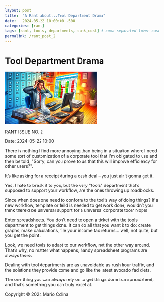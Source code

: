 ```yaml
---
layout: post
title:  "A Rant about...Tool Department Drama"
date:   2024-05-22 10:00:00 -500
categories: [rant]
tags: [rant, tools, departments, sunk_cost] # coma separated lower case
permalink: /rant_post_2
---
```

# Tool Department Drama

<img src="/assets/images/rant_2/1.png" alt="Tool Department Drama" width="300">

RANT ISSUE NO. 2

Date: 2024-05-22 10:00

There is nothing I find more annoying than being in a situation where I need some sort of customization of a corporate tool that I'm obligated to use and then be told, "Sorry, can you prove to us that this will improve efficiency for other users?".

It’s like asking for a receipt during a cash deal – you just ain’t gonna get it.

Yes, I hate to break it to you, but the very "tools" department that’s supposed to support your workflow, are the ones throwing up roadblocks.

Since when does one need to conform to the tool’s way of doing things? If a new workflow, template or feild is needed to get work done, wouldn’t you think there’d be universal support for a universal corporate tool? Nope! 

Enter spreadsheets. You don’t need to open a ticket with the tools department to get things done. It can do all that you want it to do: create graphs, make calculations, file your income tax returns... well, not quite, but you get the point.

Look, we need tools to adapt to our workflow, not the other way around. That’s why, no matter what happens, handy spreadsheet programs are always there. 

Dealing with tool departments are as unavoidable as rush hour traffic, and the solutions they provide come and go like the latest avocado fad diets. 

The one thing you can always rely on to get things done is a spreadsheet, and that’s something you can truly excel at.

Copyright © 2024 Mario Colina 

